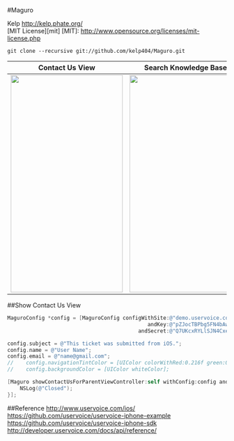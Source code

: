 #Maguro

Kelp http://kelp.phate.org/  
[MIT License][mit]
[MIT]: http://www.opensource.org/licenses/mit-license.php


```
git clone --recursive git://github.com/kelp404/Maguro.git
```


  Contact Us View  |  Search Knowledge Base  |  Knowledge Base
:---------:|:---------:|:---------:
<img src='https://raw.github.com/Kelp404/Maguro/master/_images/01.png' height='500px' width='257px' /> | <img src='https://raw.github.com/Kelp404/Maguro/master/_images/02.png' height='500px' width='257px' /> | <img src='https://raw.github.com/Kelp404/Maguro/master/_images/03.png' height='500px' width='257px' />




##Show Contact Us View
```objective-c
MaguroConfig *config = [MaguroConfig configWithSite:@"demo.uservoice.com"
                                             andKey:@"pZJocTBPbg5FN4bAwczDLQ"
                                          andSecret:@"Q7UKcxRYLlSJN4CxegUYI6t0uprdsSAGthRIDvYmI"];

config.subject = @"This ticket was submitted from iOS.";
config.name = @"User Name";
config.email = @"name@gmail.com";
//    config.navigationTintColor = [UIColor colorWithRed:0.216f green:0.369f blue:0.776f alpha:1];
//    config.backgroundColor = [UIColor whiteColor];

[Maguro showContactUsForParentViewController:self withConfig:config andCloseHandler:^{
    NSLog(@"Closed");
}];
```



##Reference
http://www.uservoice.com/ios/  
https://github.com/uservoice/uservoice-iphone-example  
https://github.com/uservoice/uservoice-iphone-sdk  
http://developer.uservoice.com/docs/api/reference/
